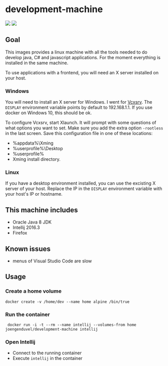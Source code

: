 # development-machine
[![](https://images.microbadger.com/badges/version/joengenduvel/docker-development-tools.svg)](https://microbadger.com/images/joengenduvel/docker-development-tools "Get your own version badge on microbadger.com")
[![](https://images.microbadger.com/badges/image/joengenduvel/docker-development-tools.svg)](https://microbadger.com/images/joengenduvel/docker-development-tools "Get your own image badge on microbadger.com")

## Goal
This images provides a linux machine with all the tools needed to do develop java, C# and javascript applications.
For the moment everything is installed in the same machine.

To use applications with a frontend, you will need an X server installed on your host.
### Windows
You will need to install an X server for Windows.
I went for [Vcxsrv](https://sourceforge.net/projects/vcxsrv/).
The `DISPLAY` environment variable points by default to 192.168.1.1.
If you use docker on Windows 10, this should be ok.

To configure Vcxsrv, start Xlaunch.
It will prompt with some questions of what options you want to set.
Make sure you add the extra option `-rootless` in the last screen.
Save this configuration file in one of these locations:
* %appdata%\Xming
* %userprofile%\Desktop
* %userprofile%
* Xming install directory.

### Linux
If you have a desktop environment installed, you can use the excisting X server of your host.
Replace the IP in the `DISPLAY` environment variable with your host's IP or hostname.

## This machine includes
* Oracle Java 8 JDK
* Intellij 2016.3
* Firefox

## Known issues
* menus of Visual Studio Code are slow

## Usage
### Create a home volume
`docker create -v /home/dev --name home alpine /bin/true`
### Run the container
```
 docker run -i -t --rm --name intellij --volumes-from home joengenduvel/development-machine intellij
```
### Open Intellij
* Connect to the running container
* Execute `intellij` in the container
